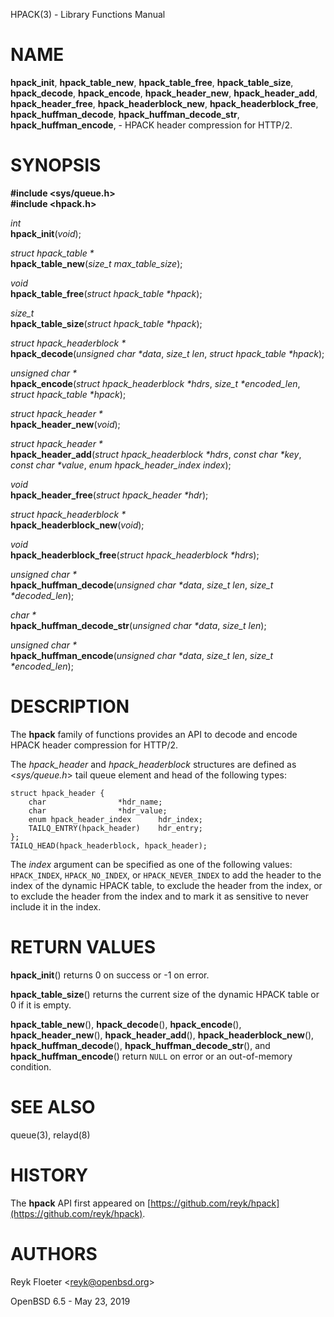 HPACK(3) - Library Functions Manual

# NAME

**hpack\_init**,
**hpack\_table\_new**,
**hpack\_table\_free**,
**hpack\_table\_size**,
**hpack\_decode**,
**hpack\_encode**,
**hpack\_header\_new**,
**hpack\_header\_add**,
**hpack\_header\_free**,
**hpack\_headerblock\_new**,
**hpack\_headerblock\_free**,
**hpack\_huffman\_decode**,
**hpack\_huffman\_decode\_str**,
**hpack\_huffman\_encode**, - HPACK header compression for HTTP/2.

# SYNOPSIS

**#include &lt;sys/queue.h>**  
**#include &lt;hpack.h>**

*int*  
**hpack\_init**(*void*);

*struct hpack\_table \*&zwnj;*  
**hpack\_table\_new**(*size\_t max\_table\_size*);

*void*  
**hpack\_table\_free**(*struct hpack\_table \*hpack*);

*size\_t*  
**hpack\_table\_size**(*struct hpack\_table \*hpack*);

*struct hpack\_headerblock \*&zwnj;*  
**hpack\_decode**(*unsigned char \*data*, *size\_t len*, *struct hpack\_table \*hpack*);

*unsigned char \*&zwnj;*  
**hpack\_encode**(*struct hpack\_headerblock \*hdrs*, *size\_t \*encoded\_len*, *struct hpack\_table \*hpack*);

*struct hpack\_header \*&zwnj;*  
**hpack\_header\_new**(*void*);

*struct hpack\_header \*&zwnj;*  
**hpack\_header\_add**(*struct hpack\_headerblock \*hdrs*, *const char \*key*, *const char \*value*, *enum hpack\_header\_index index*);

*void*  
**hpack\_header\_free**(*struct hpack\_header \*hdr*);

*struct hpack\_headerblock \*&zwnj;*  
**hpack\_headerblock\_new**(*void*);

*void*  
**hpack\_headerblock\_free**(*struct hpack\_headerblock \*hdrs*);

*unsigned char \*&zwnj;*  
**hpack\_huffman\_decode**(*unsigned char \*data*, *size\_t len*, *size\_t \*decoded\_len*);

*char \*&zwnj;*  
**hpack\_huffman\_decode\_str**(*unsigned char \*data*, *size\_t len*);

*unsigned char \*&zwnj;*  
**hpack\_huffman\_encode**(*unsigned char \*data*, *size\_t len*, *size\_t \*encoded\_len*);

# DESCRIPTION

The
**hpack**
family of functions provides an API to decode and encode HPACK header
compression for HTTP/2.

The
*hpack\_header*
and
*hpack\_headerblock*
structures are defined as
&lt;*sys/queue.h*>
tail queue element and head of the following types:

	struct hpack_header {
		char				*hdr_name;
		char				*hdr_value;
		enum hpack_header_index		 hdr_index;
		TAILQ_ENTRY(hpack_header)	 hdr_entry;
	};
	TAILQ_HEAD(hpack_headerblock, hpack_header);

The
*index*
argument can be specified as one of the following values:
`HPACK_INDEX`,
`HPACK_NO_INDEX`,
or
`HPACK_NEVER_INDEX`
to add the header to the index of the dynamic HPACK table,
to exclude the header from the index,
or to exclude the header from the index and to mark it as sensitive to
never include it in the index.

# RETURN VALUES

**hpack\_init**()
returns 0 on success or -1 on error.

**hpack\_table\_size**()
returns the current size of the dynamic HPACK table or 0 if it is empty.

**hpack\_table\_new**(),
**hpack\_decode**(),
**hpack\_encode**(),
**hpack\_header\_new**(),
**hpack\_header\_add**(),
**hpack\_headerblock\_new**(),
**hpack\_huffman\_decode**(),
**hpack\_huffman\_decode\_str**(),
and
**hpack\_huffman\_encode**()
return
`NULL`
on error or an out-of-memory condition.

# SEE ALSO

queue(3),
relayd(8)

# HISTORY

The
**hpack**
API first appeared on
[https://github.com/reyk/hpack](https://github.com/reyk/hpack).

# AUTHORS

Reyk Floeter &lt;[reyk@openbsd.org](mailto:reyk@openbsd.org)&gt;

OpenBSD 6.5 - May 23, 2019
